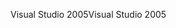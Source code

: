 <span data-ttu-id="da716-101">Visual Studio 2005</span><span class="sxs-lookup"><span data-stu-id="da716-101">Visual Studio 2005</span></span>